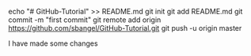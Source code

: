 echo "# GitHub-Tutorial" >> README.md
git init
git add README.md
git commit -m "first commit"
git remote add origin https://github.com/sbangel/GitHub-Tutorial.git
git push -u origin master


I have made some changes
